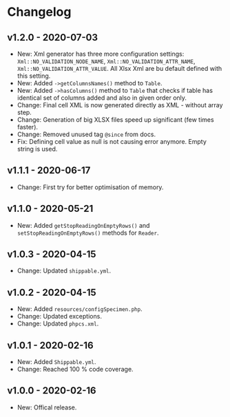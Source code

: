 # Changelog

## v1.2.0 - 2020-07-03

- New: Xml generator has three more configuration settings: `Xml::NO_VALIDATION_NODE_NAME`, `Xml::NO_VALIDATION_ATTR_NAME`, `Xml::NO_VALIDATION_ATTR_VALUE`. All Xlsx Xml are bu default defined with this setting.
- New: Added `->getColumnsNames()` method to `Table`.
- New: Added `->hasColumns()` method to `Table` that checks if table has identical set of columns added and also in given order only.
- Change: Final cell XML is now generated directly as XML - without array step.
- Change: Generation of big XLSX files speed up significant (few times faster).
- Change: Removed unused tag `@since` from docs.
- Fix: Defining cell value as null is not causing error anymore. Empty string is used.

## v1.1.1 - 2020-06-17

- Change: First try for better optimisation of memory.

## v1.1.0 - 2020-05-21

- New: Added `getStopReadingOnEmptyRows()` and `setStopReadingOnEmptyRows()` methods for `Reader`.

## v1.0.3 - 2020-04-15

- Change: Updated `shippable.yml`.

## v1.0.2 - 2020-04-15

- New: Added `resources/configSpecimen.php`.
- Change: Updated exceptions.
- Change: Updated `phpcs.xml`.

## v1.0.1 - 2020-02-16

- New: Added `Shippable.yml`.
- Change: Reached 100 % code coverage.

## v1.0.0 - 2020-02-16

- New: Offical release.
